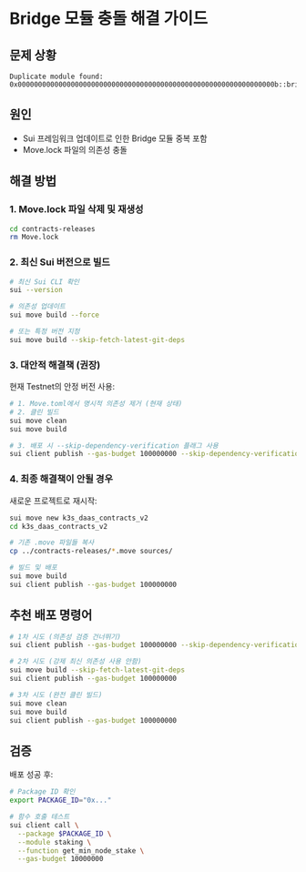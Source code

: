 # Bridge 모듈 충돌 해결 가이드

## 문제 상황
```
Duplicate module found: 0x000000000000000000000000000000000000000000000000000000000000000b::bridge
```

## 원인
- Sui 프레임워크 업데이트로 인한 Bridge 모듈 중복 포함
- Move.lock 파일의 의존성 충돌

## 해결 방법

### 1. Move.lock 파일 삭제 및 재생성
```bash
cd contracts-releases
rm Move.lock
```

### 2. 최신 Sui 버전으로 빌드
```bash
# 최신 Sui CLI 확인
sui --version

# 의존성 업데이트
sui move build --force

# 또는 특정 버전 지정
sui move build --skip-fetch-latest-git-deps
```

### 3. 대안적 해결책 (권장)

현재 Testnet의 안정 버전 사용:
```bash
# 1. Move.toml에서 명시적 의존성 제거 (현재 상태)
# 2. 클린 빌드
sui move clean
sui move build

# 3. 배포 시 --skip-dependency-verification 플래그 사용
sui client publish --gas-budget 100000000 --skip-dependency-verification
```

### 4. 최종 해결책이 안될 경우

새로운 프로젝트로 재시작:
```bash
sui move new k3s_daas_contracts_v2
cd k3s_daas_contracts_v2

# 기존 .move 파일들 복사
cp ../contracts-releases/*.move sources/

# 빌드 및 배포
sui move build
sui client publish --gas-budget 100000000
```

## 추천 배포 명령어

```bash
# 1차 시도 (의존성 검증 건너뛰기)
sui client publish --gas-budget 100000000 --skip-dependency-verification

# 2차 시도 (강제 최신 의존성 사용 안함)
sui move build --skip-fetch-latest-git-deps
sui client publish --gas-budget 100000000

# 3차 시도 (완전 클린 빌드)
sui move clean
sui move build
sui client publish --gas-budget 100000000
```

## 검증
배포 성공 후:
```bash
# Package ID 확인
export PACKAGE_ID="0x..."

# 함수 호출 테스트
sui client call \
  --package $PACKAGE_ID \
  --module staking \
  --function get_min_node_stake \
  --gas-budget 10000000
```